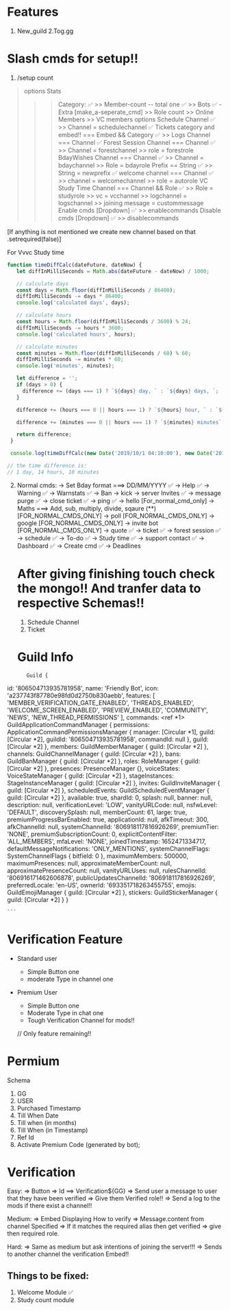 #  Features
1. New_guild
2.Tog.gg


# Slash cmds for setup!!
1. /setup count 
  > options Stats 
  >>> Category:   ✅
    >> Member-count  -- total one  ✅
    >> Bots ✅
    - Extra [make_a-seperate_cmd]
        >> Role count
        >> Online Members
        >> VC members
   >>> options Schedule Channel ✅
       >> Channel = schedulechannel ✅
  >>> Tickets category and embed!! === Embed && Category ✅
        >> 
  >>> Logs Channel === Channel ✅
  >>> Forest Session Channel === Channel ✅
       >> Channel = forestchannel
       >> role = forestrole
  >>> BdayWishes Channel === Channel ✅
       >> Channel = bdaychannel
       >> Role = bdayrole
  >>> Prefix  == String ✅
       >> String = newprefix ✅
  >>> welcome channel === Channel ✅
       >> channel = welcomechannel
       >> role = autorole
  >>> VC Study Time Channel === Channel && Role ✅
       >> Role = studyrole
       >> vc = vcchannel
       >> logchannel = logschannel
       >> joining message = custommessage
  >>> Enable cmds [Dropdown] ✅
       >> enablecommands
  >>> Disable cmds [Dropdown] ✅
       >> disablecommands
 
[If anything is not mentioned we create new channel based on that .setrequired(false)]


For Vvvc Study time 
 
 ```js 
 function timeDiffCalc(dateFuture, dateNow) {
    let diffInMilliSeconds = Math.abs(dateFuture - dateNow) / 1000;

    // calculate days
    const days = Math.floor(diffInMilliSeconds / 86400);
    diffInMilliSeconds -= days * 86400;
    console.log('calculated days', days);

    // calculate hours
    const hours = Math.floor(diffInMilliSeconds / 3600) % 24;
    diffInMilliSeconds -= hours * 3600;
    console.log('calculated hours', hours);

    // calculate minutes
    const minutes = Math.floor(diffInMilliSeconds / 60) % 60;
    diffInMilliSeconds -= minutes * 60;
    console.log('minutes', minutes);

    let difference = '';
    if (days > 0) {
      difference += (days === 1) ? `${days} day, ` : `${days} days, `;
    }

    difference += (hours === 0 || hours === 1) ? `${hours} hour, ` : `${hours} hours, `;

    difference += (minutes === 0 || hours === 1) ? `${minutes} minutes` : `${minutes} minutes`; 

    return difference;
  }

  console.log(timeDiffCalc(new Date('2019/10/1 04:10:00'), new Date('2019/10/2 18:20:00')));

// the time difference is:
// 1 day, 14 hours, 10 minutes
 ```


2. Normal cmds: 
   -> Set Bday  format ===> DD/MM/YYYY ✅
   -> Help ✅
   -> Warning ✅
   -> Warnstats ✅
   -> Ban 
   -> kick 
   -> server Invites ✅
   -> message purge ✅
   -> close ticket ✅
   -> ping ✅
   ->  hello [For_normal_cmd_only]
   -> Maths ===> Add, sub, multiply, divide, sqaure (**) [FOR_NORMAL_CMDS_ONLY]
   -> poll [FOR_NORMAL_CMDS_ONLY]
   -> google [FOR_NORMAL_CMDS_ONLY]
   -> invite bot [FOR_NORMAL_CMDS_ONLY]
   -> quote ✅
   -> ticket ✅
   -> forest session ✅
   -> schedule  ✅
   -> To-do ✅
   -> Study time ✅
   -> support contact ✅
   ->  Dashboard ✅
   -> Create cmd ✅
   -> Deadlines 




   # After giving finishing touch check the mongo!! And tranfer data to respective Schemas!!
    1. Schedule Channel
    2. Ticket 



    # Guild Info 
    ```
       Guild {
  id: '806504713935781958',
  name: 'Friendly Bot',
  icon: 'a237743f87780e98fd0d2750b830aebb',
  features: [
    'MEMBER_VERIFICATION_GATE_ENABLED',
    'THREADS_ENABLED',
    'WELCOME_SCREEN_ENABLED',
    'PREVIEW_ENABLED',
    'COMMUNITY',
    'NEWS',
    'NEW_THREAD_PERMISSIONS'
  ],
  commands: <ref *1> GuildApplicationCommandManager {
    permissions: ApplicationCommandPermissionsManager {
      manager: [Circular *1],
      guild: [Circular *2],
      guildId: '806504713935781958',
      commandId: null
    },
    guild: [Circular *2]
  },
  members: GuildMemberManager { guild: [Circular *2] },
  channels: GuildChannelManager { guild: [Circular *2] },
  bans: GuildBanManager { guild: [Circular *2] },
  roles: RoleManager { guild: [Circular *2] },
  presences: PresenceManager {},
  voiceStates: VoiceStateManager { guild: [Circular *2] },
  stageInstances: StageInstanceManager { guild: [Circular *2] },
  invites: GuildInviteManager { guild: [Circular *2] },
  scheduledEvents: GuildScheduledEventManager { guild: [Circular *2] },
  available: true,
  shardId: 0,
  splash: null,
  banner: null,
  description: null,
  verificationLevel: 'LOW',
  vanityURLCode: null,
  nsfwLevel: 'DEFAULT',
  discoverySplash: null,
  memberCount: 61,
  large: true,
  premiumProgressBarEnabled: true,
  applicationId: null,
  afkTimeout: 300,
  afkChannelId: null,
  systemChannelId: '806918117816926269',
  premiumTier: 'NONE',
  premiumSubscriptionCount: 0,
  explicitContentFilter: 'ALL_MEMBERS',
  mfaLevel: 'NONE',
  joinedTimestamp: 1652471334717,
  defaultMessageNotifications: 'ONLY_MENTIONS',
  systemChannelFlags: SystemChannelFlags { bitfield: 0 },
  maximumMembers: 500000,
  maximumPresences: null,
  approximateMemberCount: null,
  approximatePresenceCount: null,
  vanityURLUses: null,
  rulesChannelId: '806916171462606878',
  publicUpdatesChannelId: '806918117816926269',
  preferredLocale: 'en-US',
  ownerId: '693351718263455755',
  emojis: GuildEmojiManager { guild: [Circular *2] },
  stickers: GuildStickerManager { guild: [Circular *2] }
}

    ```


# Verification Feature
  - Standard user
     - Simple  Button one
     - moderate Type in channel one

- Premium User 
   - Simple Button one 
   - Moderate Type in chat one
   - Tough Verification Channel for mods!!

   // Only feature remaining!!



# Permium 
   Schema 
1. GG
2. USER
3. Purchased Timestamp
4. Till When Date 
5. Till when (in months)
6. Till When (in Timestamp)
7. Ref Id
8. Activate Premium Code (generated by bot);
 


# Verification 

Easy: 
=> Button 
=> Id ==> Verification${GG}
=> Send user a message to user that they have been verified
=> Give them Verified role!!
=> Send a log to the mods if there exist a channel!!

Medium: 
=> Embed Displaying How to verify 
=> Message.content from channel Specified 
=> If it matches the required alias then get verified 
=> give then required role. 

Hard: 
=> Same as medium but ask intentions of joining the server!!!
=> Sends to another channel the verification Embed!! 



## Things to be fixed: 
1. Welcome Module ✅
2. Study count module